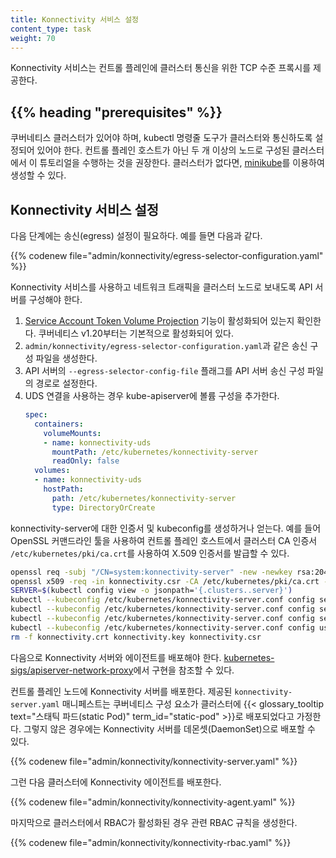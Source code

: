 ```yaml
---
title: Konnectivity 서비스 설정
content_type: task
weight: 70
---
```


<!-- overview -->

Konnectivity 서비스는 컨트롤 플레인에 클러스터 통신을 위한 TCP 수준 프록시를 
제공한다.

## {{% heading "prerequisites" %}}

쿠버네티스 클러스터가 있어야 하며, kubectl 명령줄 도구가 
클러스터와 통신하도록 설정되어 있어야 한다. 컨트롤 플레인 호스트가 아닌 
두 개 이상의 노드로 구성된 클러스터에서 이 튜토리얼을 수행하는 것을 권장한다. 
클러스터가 없다면, [minikube](https://minikube.sigs.k8s.io/docs/tutorials/multi_node/)를 
이용하여 생성할 수 있다.

<!-- steps -->

## Konnectivity 서비스 설정

다음 단계에는 송신(egress) 설정이 필요하다. 예를 들면 다음과 같다.

{{% codenew file="admin/konnectivity/egress-selector-configuration.yaml" %}}

Konnectivity 서비스를 사용하고 네트워크 트래픽을 클러스터 노드로 보내도록 
API 서버를 구성해야 한다.

1. [Service Account Token Volume Projection](/docs/tasks/configure-pod-container/configure-service-account/#service-account-token-volume-projection) 
기능이 활성화되어 있는지 확인한다. 
쿠버네티스 v1.20부터는 기본적으로 활성화되어 있다.
1. `admin/konnectivity/egress-selector-configuration.yaml`과 같은 송신 구성 파일을 생성한다.
1. API 서버의 `--egress-selector-config-file` 플래그를 
API 서버 송신 구성 파일의 경로로 설정한다.
1. UDS 연결을 사용하는 경우 kube-apiserver에 볼륨 구성을 추가한다.
   ```yaml
   spec:
     containers:
       volumeMounts:
       - name: konnectivity-uds
         mountPath: /etc/kubernetes/konnectivity-server
         readOnly: false
     volumes:
     - name: konnectivity-uds
       hostPath:
         path: /etc/kubernetes/konnectivity-server
         type: DirectoryOrCreate
   ```

konnectivity-server에 대한 인증서 및 kubeconfig를 생성하거나 얻는다.
예를 들어 OpenSSL 커맨드라인 툴을 사용하여 컨트롤 플레인 호스트에서 
클러스터 CA 인증서 `/etc/kubernetes/pki/ca.crt`를 사용하여 X.509 인증서를 발급할 수 있다.

```bash
openssl req -subj "/CN=system:konnectivity-server" -new -newkey rsa:2048 -nodes -out konnectivity.csr -keyout konnectivity.key
openssl x509 -req -in konnectivity.csr -CA /etc/kubernetes/pki/ca.crt -CAkey /etc/kubernetes/pki/ca.key -CAcreateserial -out konnectivity.crt -days 375 -sha256
SERVER=$(kubectl config view -o jsonpath='{.clusters..server}')
kubectl --kubeconfig /etc/kubernetes/konnectivity-server.conf config set-credentials system:konnectivity-server --client-certificate konnectivity.crt --client-key konnectivity.key --embed-certs=true
kubectl --kubeconfig /etc/kubernetes/konnectivity-server.conf config set-cluster kubernetes --server "$SERVER" --certificate-authority /etc/kubernetes/pki/ca.crt --embed-certs=true
kubectl --kubeconfig /etc/kubernetes/konnectivity-server.conf config set-context system:konnectivity-server@kubernetes --cluster kubernetes --user system:konnectivity-server
kubectl --kubeconfig /etc/kubernetes/konnectivity-server.conf config use-context system:konnectivity-server@kubernetes
rm -f konnectivity.crt konnectivity.key konnectivity.csr
```

다음으로 Konnectivity 서버와 에이전트를 배포해야 한다.
[kubernetes-sigs/apiserver-network-proxy](https://github.com/kubernetes-sigs/apiserver-network-proxy)에서 
구현을 참조할 수 있다.

컨트롤 플레인 노드에 Konnectivity 서버를 배포한다. 제공된 
`konnectivity-server.yaml` 매니페스트는 
쿠버네티스 구성 요소가 클러스터에 {{< glossary_tooltip text="스태틱 파드(static Pod)"
term_id="static-pod" >}}로 배포되었다고 가정한다. 그렇지 않은 경우에는 Konnectivity 
서버를 데몬셋(DaemonSet)으로 배포할 수 있다.

{{% codenew file="admin/konnectivity/konnectivity-server.yaml" %}}

그런 다음 클러스터에 Konnectivity 에이전트를 배포한다.

{{% codenew file="admin/konnectivity/konnectivity-agent.yaml" %}}

마지막으로 클러스터에서 RBAC가 활성화된 경우 관련 RBAC 규칙을 생성한다.

{{% codenew file="admin/konnectivity/konnectivity-rbac.yaml" %}}
